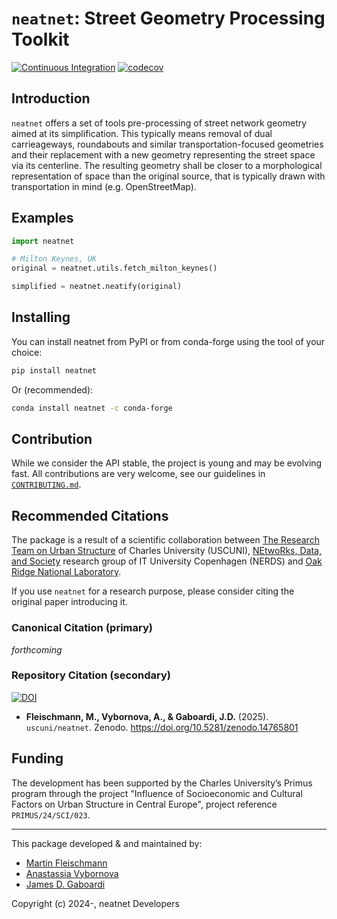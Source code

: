 # `neatnet`: Street Geometry Processing Toolkit

[![Continuous Integration](https://github.com/uscuni/neatnet/actions/workflows/testing.yml/badge.svg)](https://github.com/uscuni/neatnet/actions/workflows/testing.yml) [![codecov](https://codecov.io/gh/uscuni/neatnet/graph/badge.svg?token=GFISMU0WPS)](https://codecov.io/gh/uscuni/neatnet)

## Introduction

`neatnet` offers a set of tools pre-processing of street network geometry aimed at its simplification. This typically means removal of dual carrieageways, roundabouts and similar transportation-focused geometries and their replacement with a new geometry representing the street space via its centerline. The resulting geometry shall be closer to a morphological representation of space than the original source, that is typically drawn with transportation in mind (e.g. OpenStreetMap).

## Examples

```py
import neatnet

# Milton Keynes, UK
original = neatnet.utils.fetch_milton_keynes()

simplified = neatnet.neatify(original)
```

## Installing

You can install neatnet from PyPI or from conda-forge using the tool of your choice:

```sh
pip install neatnet
```

Or (recommended):

```sh
conda install neatnet -c conda-forge
```

## Contribution

While we consider the API stable, the project is young and may be evolving fast. All contributions are very welcome, see our guidelines in [`CONTRIBUTING.md`](https://github.com/uscuni/neatnet/blob/main/CONTRIBUTING.md).

## Recommended Citations

The package is a result of a scientific collaboration between [The Research Team on Urban Structure](https://uscuni.org) of Charles University (USCUNI), [NEtwoRks, Data, and Society](https://nerds.itu.dk) research group of IT University Copenhagen (NERDS) and [Oak Ridge National Laboratory](https://www.ornl.gov/gshsd).

If you use `neatnet` for a research purpose, please consider citing the original paper introducing it.

### Canonical Citation (primary)

*forthcoming*

### Repository Citation (secondary)

[![DOI](https://zenodo.org/badge/DOI/10.5281/zenodo.14765801.svg)](https://doi.org/10.5281/zenodo.14765801)

* **Fleischmann, M., Vybornova, A., & Gaboardi, J.D.** (2025). `uscuni/neatnet`. Zenodo. https://doi.org/10.5281/zenodo.14765801

## Funding

The development has been supported by the Charles University’s Primus program through the project "Influence of Socioeconomic and Cultural Factors on Urban Structure in Central Europe", project reference `PRIMUS/24/SCI/023`.

---------------------------------------

This package developed & and maintained by:
* [Martin Fleischmann](https://github.com/martinfleis)
* [Anastassia Vybornova](https://github.com/anastassiavybornova)
* [James D. Gaboardi](https://github.com/jGaboardi)


Copyright (c) 2024-, neatnet Developers
